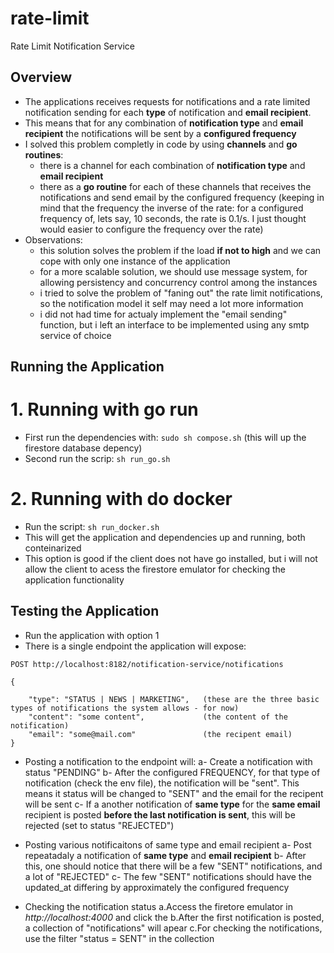 # rate-limit
Rate Limit Notification Service


## Overview
- The applications receives requests for notifications and a rate limited notification sending for each **type** of notification and **email recipient**.
- This means that for any combination of **notification type** and **email recipient** the notifications will be sent by a **configured frequency** 
- I solved this problem completly in code by using **channels** and **go routines**: 
   - there is a channel for each combination of **notification type** and **email recipient**
   - there as a **go routine** for each of these channels that receives the notifications and send email by the configured frequency (keeping in mind that the frequency the inverse of the rate: for a configured frequency of, lets say, 10 seconds, the rate is 0.1/s. I just thought would easier to configure the frequency over the rate)
- Observations: 
    - this solution solves the problem if the load **if not to high** and we can cope with only one instance of the application
    - for a more scalable solution, we should use message system, for allowing persistency and concurrency control among the instances
    - i tried to solve the problem of "faning out" the rate limit notifications, so the notification model it self may need a lot more information
    - i did not had time for actualy implement the "email sending" function, but i left an interface to be implemented using any smtp service of choice


## Running the Application

# 1. Running with go run
- First run the dependencies with:
`sudo sh compose.sh` 
(this will up the firestore database depency)
- Second run the scrip:
`sh run_go.sh` 


# 2. Running with do docker
- Run the script:
`sh run_docker.sh`
- This will get the application and dependencies up and running, both conteinarized
- This option is good if the client does not have go installed, but i will not allow the client to acess the firestore emulator for checking the application functionality

## Testing the Application
- Run the application with option 1
- There is a single endpoint the application will expose:

```
POST http://localhost:8182/notification-service/notifications

{

    "type": "STATUS | NEWS | MARKETING",   (these are the three basic types of notifications the system allows - for now)
    "content": "some content",             (the content of the notification)
    "email": "some@mail.com"               (the recipent email)
}

```

- Posting a notification to the endpoint will:
  a- Create a notification with status "PENDING" 
  b- After the configured FREQUENCY, for that type of notification (check the env file), the notification will be "sent". This means it status will be changed to "SENT" and the email for the recipent will be sent
  c- If a another notification of **same type** for the **same email** recipient is posted **before the last notification is sent**, this will be rejected (set to status "REJECTED")

- Posting various notificaitons of same type and email recipient
  a- Post repeatadaly a notification of **same type** and **email recipient**
  b- After this, one should notice that there will be a few "SENT" notifications, and a lot of "REJECTED"
  c- The few "SENT" notifications should have the updated_at differing by approximately the configured frequency

- Checking the notification status
  a.Access the firetore emulator in  *http://localhost:4000* and click the
  b.After the first notification is posted, a collection of "notifications" will apear
  c.For checking the notifications, use the filter "status = SENT" in the collection
